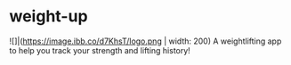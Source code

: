 # weight-up
![]|(https://image.ibb.co/d7KhsT/logo.png | width: 200)
A weightlifting app to help you track your strength and lifting history! 
